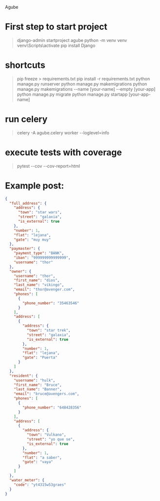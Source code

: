 Agube

# First step to start project

> django-admin startproject agube
> python -m venv venv
> venv\Scripts\activate
> pip install Django

# shortcuts

> pip freeze > requirements.txt
> pip install -r requirements.txt
> python manage.py runserver
> python manage.py makemigrations
> python manage.py makemigrations --name [your-name] --empty [your-app]
> python manage.py migrate
> python manage.py startapp [your-app-name]

# run celery
> celery -A agube.celery worker --loglevel=info

# execute tests with coverage

> pytest --cov --cov-report=html

# Example post:
```json
{
  "full_address": {
    "address": {
      "town": "star wars",
      "street": "galaxia",
      "is_external": true
    },
    "number": 1,
    "flat": "lejana",
    "gate": "muy muy"
  },
  "paymaster": {
    "payment_type": "BANK",
    "iban": "999999999999999",
    "username": "thor"
  },
  "owner": {
    "username": "thor",
    "first_name": "dios",
    "last_name": "vikingo",
    "email": "thor@avenger.com",
    "phones": [
      {
        "phone_number": "35463546"
      }
    ],
    "address": [
      {
        "address": {
          "town": "star trek",
          "street": "galaxia",
          "is_external": true
        },
        "number": 1,
        "flat": "lejana",
        "gate": "Puerta"
      }
    ]
  },
  "resident": {
    "username": "hulk",
    "first_name": "Bruce",
    "last_name": "Banner",
    "email": "bruce@avengers.com",
    "phones": [
      {
        "phone_number": "648428356"
      }
    ],
    "address": [
      {
        "address": {
          "town": "Vulkano",
          "street": "yo que se",
          "is_external": true
        },
        "number": 1,
        "flat": "a saber",
        "gate": "vaya"
      }
    ]
  },
  "water_meter": {
    "code": "yt4315w53graes"
  }
}
```